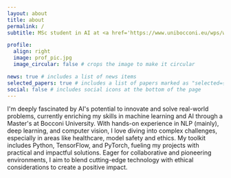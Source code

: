 ```yaml
---
layout: about
title: about
permalink: /
subtitle: MSc student in AI at <a href='https://www.unibocconi.eu/wps/wcm/connect/bocconi/sitopubblico_en/navigation+tree/home/programs/master+of+science/artificial+intelligence/artificial+intelligence_hp/'>Bocconi University</a>. Currently working at <a href='https://milanlproc.github.io/'>MilaNLP</a>

profile:
  align: right
  image: prof_pic.jpg
  image_circular: false # crops the image to make it circular

news: true # includes a list of news items
selected_papers: true # includes a list of papers marked as "selected={true}"
social: false # includes social icons at the bottom of the page
---
```


I'm deeply fascinated by AI's potential to innovate and solve real-world problems, currently enriching my skills in machine learning and AI through a Master's at Bocconi University. With hands-on experience in NLP (mainly), deep learning, and computer vision, I love diving into complex challenges, especially in areas like healthcare, model safety and ethics. My toolkit includes Python, TensorFlow, and PyTorch, fueling my projects with practical and impactful solutions. Eager for collaborative and pioneering environments, I aim to blend cutting-edge technology with ethical considerations to create a positive impact.



